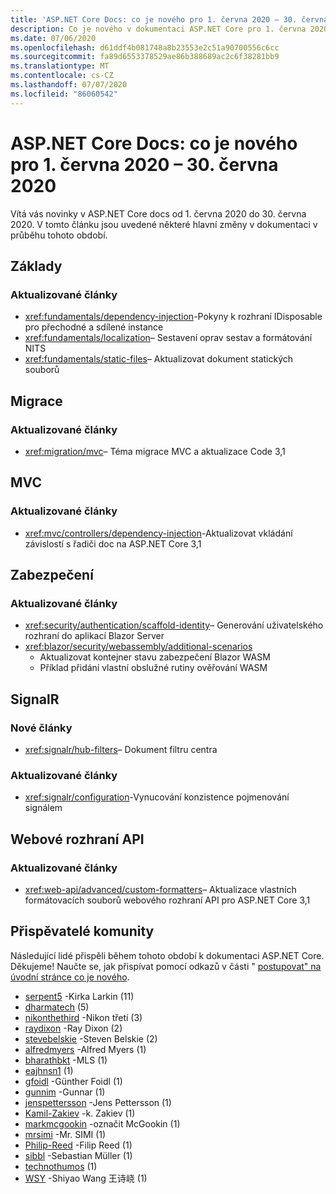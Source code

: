 ```yaml
---
title: 'ASP.NET Core Docs: co je nového pro 1. června 2020 – 30. června 2020'
description: Co je nového v dokumentaci ASP.NET Core pro 1. června 2020 – 30. června 2020.
ms.date: 07/06/2020
ms.openlocfilehash: d61ddf4b081748a8b23553e2c51a90700556c6cc
ms.sourcegitcommit: fa89d6553378529ae86b388689ac2c6f38281bb9
ms.translationtype: MT
ms.contentlocale: cs-CZ
ms.lasthandoff: 07/07/2020
ms.locfileid: "86060542"
---
```

# <a name="aspnet-core-docs-whats-new-for-june-1-2020---june-30-2020"></a>ASP.NET Core Docs: co je nového pro 1. června 2020 – 30. června 2020

Vítá vás novinky v ASP.NET Core docs od 1. června 2020 do 30. června 2020. V tomto článku jsou uvedené některé hlavní změny v dokumentaci v průběhu tohoto období.

## <a name="fundamentals"></a>Základy

### <a name="updated-articles"></a>Aktualizované články

- <xref:fundamentals/dependency-injection>-Pokyny k rozhraní IDisposable pro přechodné a sdílené instance
- <xref:fundamentals/localization>– Sestavení oprav sestav a formátování NITS
- <xref:fundamentals/static-files>– Aktualizovat dokument statických souborů

## <a name="migration"></a>Migrace

### <a name="updated-articles"></a>Aktualizované články

- <xref:migration/mvc>– Téma migrace MVC a aktualizace Code 3,1

## <a name="mvc"></a>MVC

### <a name="updated-articles"></a>Aktualizované články

- <xref:mvc/controllers/dependency-injection>-Aktualizovat vkládání závislostí s řadiči doc na ASP.NET Core 3,1

## <a name="security"></a>Zabezpečení

### <a name="updated-articles"></a>Aktualizované články

- <xref:security/authentication/scaffold-identity>– Generování uživatelského rozhraní do aplikací Blazor Server
- <xref:blazor/security/webassembly/additional-scenarios>
  - Aktualizovat kontejner stavu zabezpečení Blazor WASM
  - Příklad přidání vlastní obslužné rutiny ověřování WASM

## <a name="signalr"></a>SignalR

### <a name="new-articles"></a>Nové články

- <xref:signalr/hub-filters>– Dokument filtru centra

### <a name="updated-articles"></a>Aktualizované články

- <xref:signalr/configuration>-Vynucování konzistence pojmenování signálem

## <a name="web-api"></a>Webové rozhraní API

### <a name="updated-articles"></a>Aktualizované články

- <xref:web-api/advanced/custom-formatters>– Aktualizace vlastních formátovacích souborů webového rozhraní API pro ASP.NET Core 3,1

## <a name="community-contributors"></a>Přispěvatelé komunity

Následující lidé přispěli během tohoto období k dokumentaci ASP.NET Core. Děkujeme! Naučte se, jak přispívat pomocí odkazů v části " [postupovat" na úvodní stránce co je nového](index.yml).

- [serpent5](https://github.com/serpent5) -Kirka Larkin (11)
- [dharmatech](https://github.com/dharmatech) (5)
- [nikonthethird](https://github.com/nikonthethird) -Nikon třetí (3)
- [raydixon](https://github.com/raydixon) -Ray Dixon (2)
- [stevebelskie](https://github.com/stevebelskie) -Steven Belskie (2)
- [alfredmyers](https://github.com/alfredmyers) -Alfred Myers (1)
- [bharathbkt](https://github.com/bharathbkt) -MLS (1)
- [eajhnsn1](https://github.com/eajhnsn1) (1)
- [gfoidl](https://github.com/gfoidl) -Günther Foidl (1)
- [gunnim](https://github.com/gunnim) -Gunnar (1)
- [jenspettersson](https://github.com/jenspettersson) -Jens Pettersson (1)
- [Kamil-Zakiev](https://github.com/Kamil-Zakiev) -k. Zakiev (1)
- [markmcgookin](https://github.com/markmcgookin) -označit McGookin (1)
- [mrsimi](https://github.com/mrsimi) -Mr. SIMI (1)
- [Philip-Reed](https://github.com/philip-reed) -Filip Reed (1)
- [sibbl](https://github.com/sibbl) -Sebastian Müller (1)
- [technothumos](https://github.com/technothumos) (1)
- [WSY](https://github.com/wsy) -Shiyao Wang 王诗峣 (1)
